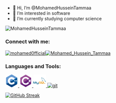 - 👋 Hi, I’m @MohamedHusseinTammaa
- 👀 I’m interested in software 
- 🌱 I’m currently studying computer science


<p align="left"> <img src="https://komarev.com/ghpvc/?username=MohamedHusseinTammaa&label=Profile%20views&color=0e75b6&style=flat" alt="MohamedHusseinTammaa" /> </p>

<h3 align="left">Connect with me:</h3>
<p align="left">
<a href="https://x.com/mohamed0fficial" target="blank"><img align="center" src="https://raw.githubusercontent.com/rahuldkjain/github-profile-readme-generator/master/src/images/icons/Social/twitter.svg" alt="mohamed0fficial" height="30" width="40" /></a><a href="https://www.linkedin.com/in/mohamed-hussein-tammaa-9849451a2" target="blank"><img align="center" src="https://raw.githubusercontent.com/rahuldkjain/github-profile-readme-generator/master/src/images/icons/Social/linked-in-alt.svg" alt="Mohamed_Hussein_Tammaa" height="30" width="40" /></a>

<h3 align="left">Languages and Tools:</h3>

<p align="left"> 

<a href="https://www.w3schools.com/cpp/" target="_blank" rel="noreferrer"> <img src="https://raw.githubusercontent.com/devicons/devicon/master/icons/cplusplus/cplusplus-original.svg" alt="cplusplus" width="40" height="40"/> </a>
<a href="https://www.w3schools.com/cs/" target="_blank" rel="noreferrer"> <img src="https://raw.githubusercontent.com/devicons/devicon/master/icons/csharp/csharp-original.svg" alt="csharp" width="40" height="40"/> </a>
<a href="https://www.mysql.com/" target="_blank" rel="noreferrer"> <img src="https://raw.githubusercontent.com/devicons/devicon/master/icons/mysql/mysql-original-wordmark.svg" alt="mysql" width="40" height="40"/> </a>
<a href="https://git-scm.com/" target="_blank" rel="noreferrer"> <img src="https://www.vectorlogo.zone/logos/git-scm/git-scm-icon.svg" alt="git" width="40" height="40"/> </a>

[![GitHub Streak](https://streak-stats.demolab.com?user=mohamedhusseintammaa&theme=dark)](https://git.io/streak-stats)
